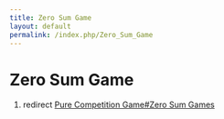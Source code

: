 ```yaml
---
title: Zero Sum Game
layout: default
permalink: /index.php/Zero_Sum_Game
---
```


# Zero Sum Game

1. redirect [Pure Competition Game#Zero Sum Games](Pure_Competition_Game#Zero_Sum_Games)